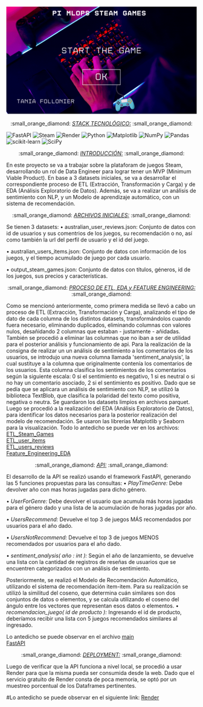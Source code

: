 <p align="center">
  <img src="./Images/Steam Games Banner.gif"
 
</p>

<p align="center">
   :small_orange_diamond: <i><u>STACK TECNOLÓGICO:</u></i> :small_orange_diamond:
  
 ![FastAPI](https://img.shields.io/badge/FastAPI-005571?style=for-the-badge&logo=fastapi)
 ![Steam](https://img.shields.io/badge/steam-%23000000.svg?style=for-the-badge&logo=steam&logoColor=white)
 ![Render](https://img.shields.io/badge/Render-%46E3B7.svg?style=for-the-badge&logo=render&logoColor=white)
 ![Python](https://img.shields.io/badge/python-3670A0?style=for-the-badge&logo=python&logoColor=ffdd54)
 ![Matplotlib](https://img.shields.io/badge/Matplotlib-%23ffffff.svg?style=for-the-badge&logo=Matplotlib&logoColor=black)
 ![NumPy](https://img.shields.io/badge/numpy-%23013243.svg?style=for-the-badge&logo=numpy&logoColor=white)
 ![Pandas](https://img.shields.io/badge/pandas-%23150458.svg?style=for-the-badge&logo=pandas&logoColor=white)
 ![scikit-learn](https://img.shields.io/badge/scikit--learn-%23F7931E.svg?style=for-the-badge&logo=scikit-learn&logoColor=white)
 ![SciPy](https://img.shields.io/badge/SciPy-%230C55A5.svg?style=for-the-badge&logo=scipy&logoColor=%white)

  
</p>


<p align="center">
  :small_orange_diamond: <i><u>INTRODUCCIÓN:</u></i> :small_orange_diamond:
</p>

En este proyecto se va a trabajar sobre la plataforam de juegos Steam, desarrollando un rol de Data Engineer para lograr tener un MVP (Minimum Viable Product). En base a 3 datasets iniciales, se va a desarrollar el correspondiente proceso de ETL (Extracción, Transformación y Carga) y de EDA (Análisis Exploratorio de Datos). Además, se va a realizar un  análisis de sentimiento con NLP, y un Modelo de aprendizaje automático, con un sistema de recomendación.

<p align="center">
  :small_orange_diamond: <i><u>ARCHIVOS INICIALES:</u></i> :small_orange_diamond:
</p>

Se tienen 3 datasets:
• australian_user_reviews.json: Conjunto de datos con id de usuarios y sus comentrios de los juegos, su recomendación o no, así como también la url del perfil de usuario y el id del juego.

• australian_users_items.json: Conjunto de datos con información de los juegos, y el tiempo acumulado de juego por cada usuario.

• output_steam_games.json: Conjunto de datos con títulos, géneros, id de los juegos, sus precios y características.

<p align="center">
  :small_orange_diamond: <i><u>PROCESO DE ETL, EDA y FEATURE ENGINEERING:</u></i> :small_orange_diamond:
</p>

Como se mencionó anteriormente, como primera medida se llevó a cabo un proceso de ETL (Extracción, Transformación y Carga), analizando el tipo de dato de cada columna de los distintos datasets, transformándolos cuando fuera necesario, eliminando duplicados, eliminando columnas con valores nulos, desañidando 2 columnas que estaban - justamente - añidadas. También se procedió a eliminar las columnas que no iban a ser de utilidad para el posterior análisis y funcionamiento de api.
Para la realización de la consigna de realizar un un análisis de sentimiento a los comentarios de los usuarios, se introdujo una nueva columna llamada 'sentiment_analysis', la cual sustituye a la columna que originalmente contenía los comentarios de los usuarios. Esta columna clasifica los sentimientos de los comentarios según la siguiente escala:  0 si el sentimiento es negativo, 1 si es neutral o si no hay un comentario asociado,  2 si el sentimiento es positivo. 
Dado que se pedía que se aplicara un análisis de sentimiento con NLP, se utilizó la biblioteca TextBlob, que clasifica la polaridad del texto como positiva, negativa o neutra. 
Se guardaron los datasets limpios en archivos parquet. 
Luego se procedió a la realización del EDA (Análisis Exploratorio de Datos), para identificar los datos necesarios para la posterior realización del modelo de recomendación. Se usaron las librerías Matplotlib y Seaborn para la visualización.
Todo lo antedicho se puede ver en los archivos:  
[ETL_Steam_Games](./Jupyter/ETL_Steam_Games.ipynb)  
[ETL_user_items](./Jupyter/ETL_user_items.ipynb)  
[ETL_users_reviews](./Jupyter/ETL_users_reviews.ipynb)  
[Feature_Engineering_EDA](./Jupyter/Feature_Engineering_EDA.ipynb)  


<p align="center">
  :small_orange_diamond: <i><u>API:</u></i> :small_orange_diamond:
</p>

El desarrollo de la API se realizó usando el framework FastAPI, generando las 5 funciones propuestas para las consultas:
• _PlayTimeGenre:_ Debe devolver año con mas horas jugadas para dicho género.

• _UserForGenre:_ Debe devolver el usuario que acumula más horas jugadas para el género dado y una lista de la acumulación de horas jugadas por año.

• _UsersRecommend:_ Devuelve el top 3 de juegos MÁS recomendados por usuarios para el año dado.

• _UsersNotRecommend:_ Devuelve el top 3 de juegos MENOS recomendados por usuarios para el año dado.

• _sentiment_analysis( año : int ):_ Según el año de lanzamiento, se devuelve una lista con la cantidad de registros de reseñas de usuarios que se encuentren categorizados con un análisis de sentimiento.

Posteriormente, se realizó el Modelo de Recomendación Automático, utilizando el sistema de recomendación item-item. Para su realización se utilizó la similitud del coseno, que determina cuán similares son dos conjuntos de datos o elementos, y se calcula utilizando el coseno del ángulo entre los vectores que representan esos datos o elementos.
• _recomendacion_juego( id de producto ):_ Ingresando el id de producto, deberíamos recibir una lista con 5 juegos recomendados similares al ingresado.

Lo antedicho se puede observar en el archivo [main](./main.py)  
[FastAPI](http://127.0.0.1:8000/)

<p align="center">
  :small_orange_diamond: <i><u>DEPLOYMENT:</u></i> :small_orange_diamond:
</p>

Luego de verificar que la API funciona a nivel local, se procedió a usar Render para que la misma pueda ser consumida desde la web. Dado que el servicio gratuito de Render consta de poca memoria, se optó por un muestreo porcentual de los Dataframes pertinentes.

#Lo antedicho se puede observar en el siguiente link: [Render](https://pi1-mlops-steam-games.onrender.com)
